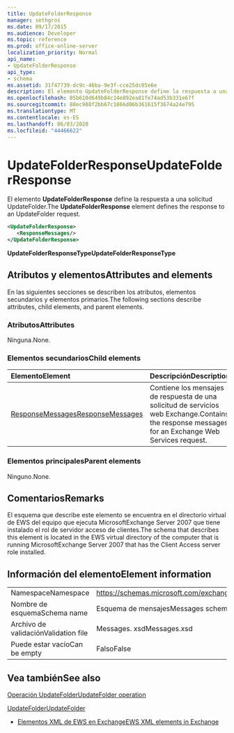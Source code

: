 ```yaml
---
title: UpdateFolderResponse
manager: sethgros
ms.date: 09/17/2015
ms.audience: Developer
ms.topic: reference
ms.prod: office-online-server
localization_priority: Normal
api_name:
- UpdateFolderResponse
api_type:
- schema
ms.assetid: 31f47739-dc9c-46ba-9e3f-cce25dc85e6e
description: El elemento UpdateFolderResponse define la respuesta a una solicitud UpdateFolder.
ms.openlocfilehash: 85b610d649b84c14e892ea81fe74ad53b331e67f
ms.sourcegitcommit: 88ec988f2bb67c1866d06b361615f3674a24e795
ms.translationtype: MT
ms.contentlocale: es-ES
ms.lasthandoff: 06/03/2020
ms.locfileid: "44466622"
---
```

# <a name="updatefolderresponse"></a><span data-ttu-id="c9f6b-103">UpdateFolderResponse</span><span class="sxs-lookup"><span data-stu-id="c9f6b-103">UpdateFolderResponse</span></span>

<span data-ttu-id="c9f6b-104">El elemento **UpdateFolderResponse** define la respuesta a una solicitud UpdateFolder.</span><span class="sxs-lookup"><span data-stu-id="c9f6b-104">The **UpdateFolderResponse** element defines the response to an UpdateFolder request.</span></span> 
  
```xml
<UpdateFolderResponse>
   <ResponseMessages/>
</UpdateFolderResponse>
```

 <span data-ttu-id="c9f6b-105">**UpdateFolderResponseType**</span><span class="sxs-lookup"><span data-stu-id="c9f6b-105">**UpdateFolderResponseType**</span></span>
## <a name="attributes-and-elements"></a><span data-ttu-id="c9f6b-106">Atributos y elementos</span><span class="sxs-lookup"><span data-stu-id="c9f6b-106">Attributes and elements</span></span>

<span data-ttu-id="c9f6b-107">En las siguientes secciones se describen los atributos, elementos secundarios y elementos primarios.</span><span class="sxs-lookup"><span data-stu-id="c9f6b-107">The following sections describe attributes, child elements, and parent elements.</span></span>
  
### <a name="attributes"></a><span data-ttu-id="c9f6b-108">Atributos</span><span class="sxs-lookup"><span data-stu-id="c9f6b-108">Attributes</span></span>

<span data-ttu-id="c9f6b-109">Ninguna.</span><span class="sxs-lookup"><span data-stu-id="c9f6b-109">None.</span></span>
  
### <a name="child-elements"></a><span data-ttu-id="c9f6b-110">Elementos secundarios</span><span class="sxs-lookup"><span data-stu-id="c9f6b-110">Child elements</span></span>

|<span data-ttu-id="c9f6b-111">**Elemento**</span><span class="sxs-lookup"><span data-stu-id="c9f6b-111">**Element**</span></span>|<span data-ttu-id="c9f6b-112">**Descripción**</span><span class="sxs-lookup"><span data-stu-id="c9f6b-112">**Description**</span></span>|
|:-----|:-----|
|[<span data-ttu-id="c9f6b-113">ResponseMessages</span><span class="sxs-lookup"><span data-stu-id="c9f6b-113">ResponseMessages</span></span>](responsemessages.md) <br/> |<span data-ttu-id="c9f6b-114">Contiene los mensajes de respuesta de una solicitud de servicios web Exchange.</span><span class="sxs-lookup"><span data-stu-id="c9f6b-114">Contains the response messages for an Exchange Web Services request.</span></span>  <br/> |
   
### <a name="parent-elements"></a><span data-ttu-id="c9f6b-115">Elementos principales</span><span class="sxs-lookup"><span data-stu-id="c9f6b-115">Parent elements</span></span>

<span data-ttu-id="c9f6b-116">Ninguno.</span><span class="sxs-lookup"><span data-stu-id="c9f6b-116">None.</span></span>
  
## <a name="remarks"></a><span data-ttu-id="c9f6b-117">Comentarios</span><span class="sxs-lookup"><span data-stu-id="c9f6b-117">Remarks</span></span>

<span data-ttu-id="c9f6b-118">El esquema que describe este elemento se encuentra en el directorio virtual de EWS del equipo que ejecuta MicrosoftExchange Server 2007 que tiene instalado el rol de servidor acceso de clientes.</span><span class="sxs-lookup"><span data-stu-id="c9f6b-118">The schema that describes this element is located in the EWS virtual directory of the computer that is running MicrosoftExchange Server 2007 that has the Client Access server role installed.</span></span>
  
## <a name="element-information"></a><span data-ttu-id="c9f6b-119">Información del elemento</span><span class="sxs-lookup"><span data-stu-id="c9f6b-119">Element information</span></span>

|||
|:-----|:-----|
|<span data-ttu-id="c9f6b-120">Namespace</span><span class="sxs-lookup"><span data-stu-id="c9f6b-120">Namespace</span></span>  <br/> |https://schemas.microsoft.com/exchange/services/2006/messages  <br/> |
|<span data-ttu-id="c9f6b-121">Nombre de esquema</span><span class="sxs-lookup"><span data-stu-id="c9f6b-121">Schema name</span></span>  <br/> |<span data-ttu-id="c9f6b-122">Esquema de mensajes</span><span class="sxs-lookup"><span data-stu-id="c9f6b-122">Messages schema</span></span>  <br/> |
|<span data-ttu-id="c9f6b-123">Archivo de validación</span><span class="sxs-lookup"><span data-stu-id="c9f6b-123">Validation file</span></span>  <br/> |<span data-ttu-id="c9f6b-124">Messages. xsd</span><span class="sxs-lookup"><span data-stu-id="c9f6b-124">Messages.xsd</span></span>  <br/> |
|<span data-ttu-id="c9f6b-125">Puede estar vacío</span><span class="sxs-lookup"><span data-stu-id="c9f6b-125">Can be empty</span></span>  <br/> |<span data-ttu-id="c9f6b-126">Falso</span><span class="sxs-lookup"><span data-stu-id="c9f6b-126">False</span></span>  <br/> |
   
## <a name="see-also"></a><span data-ttu-id="c9f6b-127">Vea también</span><span class="sxs-lookup"><span data-stu-id="c9f6b-127">See also</span></span>



[<span data-ttu-id="c9f6b-128">Operación UpdateFolder</span><span class="sxs-lookup"><span data-stu-id="c9f6b-128">UpdateFolder operation</span></span>](updatefolder-operation.md)
  
[<span data-ttu-id="c9f6b-129">UpdateFolder</span><span class="sxs-lookup"><span data-stu-id="c9f6b-129">UpdateFolder</span></span>](updatefolder.md)


- [<span data-ttu-id="c9f6b-130">Elementos XML de EWS en Exchange</span><span class="sxs-lookup"><span data-stu-id="c9f6b-130">EWS XML elements in Exchange</span></span>](ews-xml-elements-in-exchange.md)

